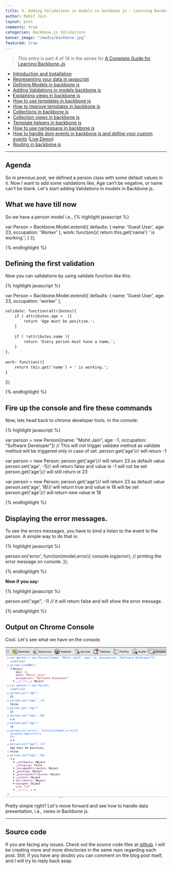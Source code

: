 ```yaml
---
title: 4. Adding Validations in models in backbone js – Learning Backbone js
author: Mohit Jain
layout: post
comments: true
categories: Backbone.js Validations
banner_image: "/media/backbone.jpg"
featured: true
---
```


> This entry is part 4 of 14 in the series for [A Complete Guide for Learning Backbone Js](/2012/12/a-complete-guide-for-learning-backbone-js/)

* [Introduction and Installation](/2012/12/introduction-to-backbone-js-and-setting-up-an-working-environment)
* [Representing your data in javascript](/2012/12/2-representing-your-data-in-javascript-learning-backbone-js)
* [Defining Models in backbone js](/2012/12/3-defining-models-in-backbone-js-learning-backbone-js)
* [Adding Validations in models backbone js ](/2012/12/4-adding-validations-in-models-in-backbone-js-learning-backbone-js)
* [Explaining views in backbone js](/2012/12/5-explaining-views-in-backbone-js-learning-backbone-js)
* [How to use templates in backbone js ](/2012/12/how-to-use-templates-in-backbone-js-learning-backbone-js)
* [How to improve templates in backbone js](/2012/12/how-to-improve-templates-in-backbone-js-learning-backbone-js)
* [Collections in backbone js](/2012/12/8-collections-in-backbone-js-learning-backbone-js)
* [Collection views in backbone js ](/2012/12/9-collection-views-in-backbone-js-learning-backbone-js)
* [Template helpers in backbone js](/2012/12/template-helpers-in-backbone-js-learning-backbonejs)
* [How to use namespace in backbone js ](/2012/12/11-namespacing-in-backbone-js-learning-backbonejs)
* [How to handle dom events in backbone js and define your custom events](/2012/12/12-listening-to-dom-events-in-backbone-js-learning-backbone-js) ([Live Demo](http://listen-dom-events-backbone.herokuapp.com))
* [Routing in backbone js](/2013/01/routers-in-backbone-js-learning-backbone-js)

***

## Agenda

So in previous post, we defined a person class with some default values in it. Now I want to add some validations like, Age can’t be negative, or name can’t be blank. Let's start adding Validations in models in Backbone js.


## What we have till now

So we have a person model i.e.,
{% highlight javascript %}

var Person = Backbone.Model.extend({
    defaults: {
        name: 'Guest User',
        age: 23,
        occupation: 'Worker'
    },
    work: function(){
        return this.get('name')  ' is working.';
    }
});

{% endhighlight %}

## Defining the first validation

Now you can validations by using validate function like this:

{% highlight javascript %}

var Person = Backbone.Model.extend({
    defaults: {
        name: 'Guest User',
        age: 23,
        occupation: 'worker'
    },

    validate: function(attributes){
        if ( attributes.age <  ){
            return 'Age must be positive.';
        }

        if ( !attributes.name ){
            return 'Every person must have a name.';
        }
    },

    work: function(){
        return this.get('name') + ' is working.';
    }
});

{% endhighlight %}

## Fire up the console and fire these commands

Now, lets head back to chrome developer tools. In the console:

{% highlight javascript %}

var person = new Person({name: "Mohit Jain", age: -1, occupation: "Software Developer"}) // This will not trigger validate method as validate method will be triggered only in case of set.
person.get('age')// will return -1

var person = new Person;
person.get('age')// will return 23 as default value
person.set('age', -1)// will return false and value ie -1 will not be set
person.get('age')// will still return ie 23

var person = new Person;
person.get('age')// will return 23 as default value
person.set('age', 18)// will return true and value ie 18 will be set
person.get('age')// will return new value ie 18

{% endhighlight %}

## Displaying the error messages.

To see the errors messages, you have to bind a listen to the event to the person. A simple way to do that is:

{% highlight javascript %}

person.on('error', function(model,error){
  console.log(error); // printing the error message on console.
});

{% endhighlight %}

**Now if you say:**

{% highlight javascript %}

person.set("age", -1)
// it will return false and will show the error message.

{% endhighlight %}

## Output on Chrome Console

Cool. Let's see what we have on the console.

![adding validations in backbone models](/wp-content/uploads/2012/12/adding-validations-in-backbone-models.png)

Pretty simple right? Let's move forward and see how to handle data presentation, i.e., views in Backbone js.


***

## Source code

If you are facing any issues. Check out the source code files at [github](https://github.com/mohitjain/learning_basics_backbone "Source Code for the post"). I will be creating more and more directories in the same repo regarding each post. Still, if you have any doubts you can comment on the blog post itself, and I will try to reply back asap.
